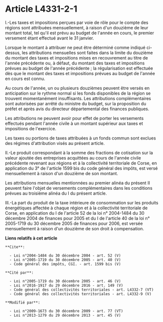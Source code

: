 # Article L4331-2-1

I.-Les taxes et impositions perçues par voie de rôle pour le compte des régions sont attribuées mensuellement, à raison d'un
douzième de leur montant total, tel qu'il est prévu au budget de l'année en cours, le premier versement étant effectué avant
le 31 janvier. 

Lorsque le montant à attribuer ne peut être déterminé comme indiqué ci-dessus, les attributions mensuelles sont faites dans
la limite du douzième du montant des taxes et impositions mises en recouvrement au titre de l'année précédente ou, à défaut,
du montant des taxes et impositions prévues au budget de l'année précédente ; la régularisation est effectuée dès que le
montant des taxes et impositions prévues au budget de l'année en cours est connu. 

Au cours de l'année, un ou plusieurs douzièmes peuvent être versés en anticipation sur le rythme normal si les fonds
disponibles de la région se trouvent momentanément insuffisants. Les attributions complémentaires sont autorisées par arrêté
du ministre du budget, sur la proposition du préfet et après avis du directeur départemental des finances publiques. 

Les attributions ne peuvent avoir pour effet de porter les versements effectués pendant l'année civile à un montant supérieur
aux taxes et impositions de l'exercice. 

Les taxes ou portions de taxes attribuées à un fonds commun sont exclues des régimes d'attribution visés au présent article. 

II.-Le produit correspondant à la somme des fractions de cotisation sur la valeur ajoutée des entreprises acquittées au cours
de l'année civile précédente revenant aux régions et à la collectivité territoriale de Corse, en application du 3° de
l'article 1599 bis du code général des impôts, est versé mensuellement à raison d'un douzième de son montant. 

Les attributions mensuelles mentionnées au premier alinéa du présent II peuvent faire l'objet de versements complémentaires
dans les conditions prévues au troisième alinéa du I du présent article. 

III.-La part du produit de la taxe intérieure de consommation sur les produits énergétiques affectée à chaque région et à la
collectivité territoriale de Corse, en application du I de l'article 52 de la loi n° 2004-1484 du 30 décembre 2004 de
finances pour 2005 et du I de l'article 40 de la loi n° 2005-1719 du 30 décembre 2005 de finances pour 2006, est versée
mensuellement à raison d'un douzième de son droit à compensation.

**Liens relatifs à cet article**

	**Cite**:

	  - Loi n°2004-1484 du 30 décembre 2004 - art. 52 (V)
	  - Loi n°2005-1719 du 30 décembre 2005 - art. 40 (V)
	  - Code général des impôts, CGI. - art. 1599 bis (V)

	**Cité par**:

	  - Loi n°2005-1719 du 30 décembre 2005 - art. 46 (V)
	  - Loi n°2016-1917 du 29 décembre 2016 - art. 149 (V)
	  - Code général des collectivités territoriales - art. L4332-7 (VT)
	  - Code général des collectivités territoriales - art. L4332-9 (V)

	**Modifié par**:

	  - Loi n°2009-1673 du 30 décembre 2009 - art. 77 (VT)
	  - Loi n°2013-1279 du 29 décembre 2013 - art. 45 (V)
